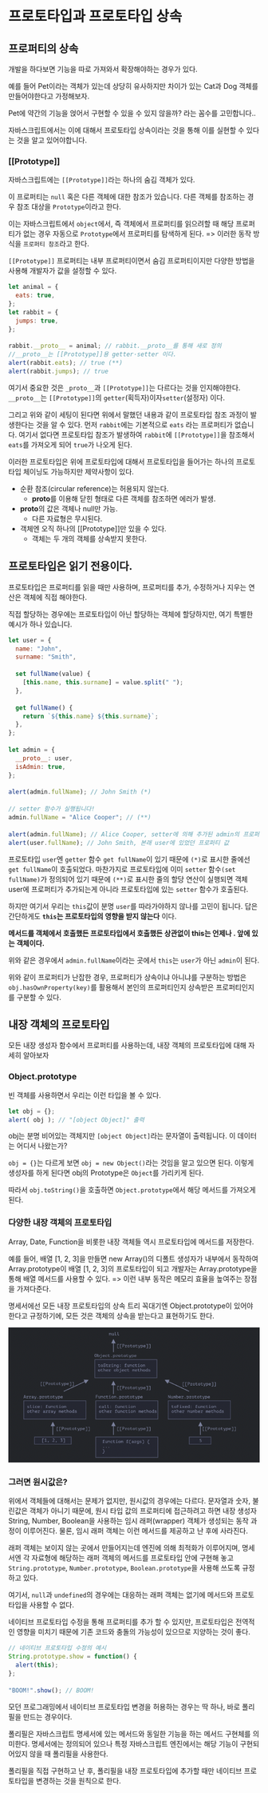 # 프로토타입과 프로토타입 상속

## 프로퍼티의 상속

개발을 하다보면 기능을 따로 가져와서 확장해야하는 경우가 있다.

예를 들어 Pet이라는 객체가 있는데 상당히 유사하지만 차이가 있는 Cat과 Dog 객체를 만들어야한다고 가정해보자.

Pet에 약간의 기능을 얹어서 구현할 수 있을 수 있지 않을까? 라는 꼼수를 고민합니다..

자바스크립트에서는 이에 대해서 프로토타입 상속이라는 것을 통해 이를 실현할 수 있다는 것을 알고 있어야합니다.

### [[Prototype]]

자바스크립트에는 `[[Prototype]]`라는 하나의 숨김 객체가 있다.

이 프로퍼티는 `null` 혹은 다른 객체에 대한 참조가 있습니다.
다른 객체를 참조하는 경우 참조 대상을 `Prototype`이라고 한다.

이는 자바스크립트에서 `object`에서, 즉 객체에서 프로퍼티를 읽으려할 때 해당 프로퍼티가 없는 경우
자동으로 `Prototype`에서 프로퍼티를 탐색하게 된다.
=> 이러한 동작 방식을 `프로퍼티 참조`라고 한다.

`[[Prototype]]` 프로퍼티는 내부 프로퍼티이면서 숨김 프로퍼티이지만 다양한 방법을 사용해 개발자가 값을 설정할 수 있다.

```js
let animal = {
  eats: true,
};
let rabbit = {
  jumps: true,
};

rabbit.__proto__ = animal; // rabbit.__proto__를 통해 새로 정의
//__proto__는 [[Prototype]]용 getter·setter 이다.
alert(rabbit.eats); // true (**)
alert(rabbit.jumps); // true
```

여기서 중요한 것은 `_proto__`과 `[[Prototype]]`는 다르다는 것을 인지해야한다. `__proto__`는 `[[Prototype]]`의 `getter`(획득자)이자`setter`(설정자) 이다.

그리고 위와 같이 세팅이 된다면 위에서 말했던 내용과 같이 프로토타입 참조 과정이 발생한다는 것을 알 수 있다.
먼저 `rabbit`에는 기본적으로 `eats` 라는 프로퍼티가 없습니다. 여기서 없다면 프로토타입 참조가 발생하여 `rabbit`에 `[[Prototype]]`을 참조해서 `eats`를 가져오게 되어 `true`가 나오게 된다.

이러한 프로토타입은 위에 프로토타입에 대해서 프로토타입을 들어가는 하나의 프로토타입 체이닝도 가능하지만 제약사항이 있다.

- 순환 참조(circular reference)는 허용되지 않는다.
  - **proto**를 이용해 닫힌 형태로 다른 객체를 참조하면 에러가 발생.
- **proto**의 값은 객체나 null만 가능.
  - 다른 자료형은 무시된다.
- 객체엔 오직 하나의 [[Prototype]]만 있을 수 있다.
  - 객체는 두 개의 객체를 상속받지 못한다.

## 프로토타입은 읽기 전용이다.

프로토타입은 프로퍼티를 읽을 때만 사용하며, 프로퍼티를 추가, 수정하거나 지우는 연산은 객체에 직접 해야한다.

직접 할당하는 경우에는 프로토타입이 아닌 할당하는 객체에 할당하지만, 여기 특별한 예시가 하나 있습니다.

```js
let user = {
  name: "John",
  surname: "Smith",

  set fullName(value) {
    [this.name, this.surname] = value.split(" ");
  },

  get fullName() {
    return `${this.name} ${this.surname}`;
  },
};

let admin = {
  __proto__: user,
  isAdmin: true,
};

alert(admin.fullName); // John Smith (*)

// setter 함수가 실행됩니다!
admin.fullName = "Alice Cooper"; // (**)

alert(admin.fullName); // Alice Cooper, setter에 의해 추가된 admin의 프로퍼티(name, surname)에서 값을 가져옴
alert(user.fullName); // John Smith, 본래 user에 있었던 프로퍼티 값
```

프로토타입 `user`엔 `getter` 함수 `get fullName`이 있기 때문에 `(*)`로 표시한 줄에선 `get fullName`이 호출되었다. 마찬가지로 프로토타입에 이미 `setter` 함수`(set fullName)`가 정의되어 있기 때문에 `(**)`로 표시한 줄의 할당 연산이 실행되면 객체 user에 프로퍼티가 추가되는게 아니라 프로토타입에 있는 `setter` 함수가 호출된다.

하지만 여기서 우리는 `this`값이 분명 `user`를 따라가야하지 않나를 고민이 됩니다.
답은 간단하게도 **`this`는 프로토타입의 영향을 받지 않는다** 이다.

**메서드를 객체에서 호출했든 프로토타입에서 호출했든 상관없이 this는 언제나 . 앞에 있는 객체이다.**

위와 같은 경우에서 `admin.fullName`이라는 곳에서 `this`는 `user`가 아닌 `admin`이 된다.

위와 같이 프로퍼티가 난잡한 경우, 프로퍼티가 상속이냐 아니냐를 구분하는 방법은 `obj.hasOwnProperty(key)`를 활용해서
본인의 프로퍼티인지 상속받은 프로퍼티인지를 구분할 수 있다.

## 내장 객체의 프로토타입

모든 내장 생성자 함수에서 프로퍼티를 사용하는데, 내장 객체의 프로토타입에 대해 자세히 알아보자

### Object.prototype

빈 객체를 사용하면서 우리는 이런 타입을 볼 수 있다.
```js
let obj = {};
alert( obj ); // "[object Object]" 출력
```
obj는 분명 비어있는 객체지만 `[object Object]`라는 문자열이 출력됩니다. 이 데이터는 어디서 나왔는가?

`obj = {}`는 다르게 보면 `obj = new Object()`라는 것임을 알고 있으면 된다.
이렇게 생성자를 하게 된다면 obj의 Prototype은 `Object`를 가리키게 된다.

따라서 `obj.toString()`을 호출하면 `Object.prototype`에서 해당 메서드를 가져오게 된다.

### 다양한 내장 객체의 프로토타입

Array, Date, Function을 비롯한 내장 객체들 역시 프로토타입에 메서드를 저장한다.

예를 들어, 배열 [1, 2, 3]을 만들면 new Array()의 디폴트 생성자가 내부에서 동작하여 Array.prototype이 배열 [1, 2, 3]의 프로토타입이 되고 개발자는 Array.prototype을 통해 배열 메서드를 사용할 수 있다.
=> 이런 내부 동작은 메모리 효율을 높여주는 장점을 가져다준다.

명세서에선 모든 내장 프로토타입의 상속 트리 꼭대기엔 Object.prototype이 있어야 한다고 규정하기에, 모든 것은 객체의 상속을 받는다고 표현하기도 한다.

![alt text](./img/image.png)

### 그러면 원시값은?

위에서 객체들에 대해서는 문제가 없지만, 원시값의 경우에는 다르다.
문자열과 숫자, 불린값은 객체가 아니기 때문에, 원시 타입 값의 프로퍼티에 접근하려고 하면 내장 생성자 String, Number, Boolean을 사용하는 임시 래퍼(wrapper) 객체가 생성되는 동작 과정이 이루어진다. 물론, 임시 래퍼 객체는 이런 메서드를 제공하고 난 후에 사라진다.

래퍼 객체는 보이지 않는 곳에서 만들어지는데 엔진에 의해 최적화가 이루어지며, 명세서엔 각 자료형에 해당하는 래퍼 객체의 메서드를 프로토타입 안에 구현해 놓고 `String.prototype`, `Number.prototype`, `Boolean.prototype`을 사용해 쓰도록 규정하고 있다.

여기서, `null`과 `undefined`의 경우에는 대응하는 래퍼 객체는 없기에 메서드와 프로토타입을 사용할 수 없다.

네이티브 프로토타입 수정을 통해 프로퍼티를 추가 할 수 있지만, 프로토타입은 전역적인 영향을 미치기 때문에 기존 코드와 충돌의 가능성이 있으므로 지양하는 것이 좋다.
```js
// 네이티브 프로토타입 수정의 예시
String.prototype.show = function() {
  alert(this);
};

"BOOM!".show(); // BOOM!
```
모던 프로그래밍에서 네이티브 프로토타입 변경을 허용하는 경우는 딱 하나, 바로 폴리필을 만드는 경우이다.

폴리필은 자바스크립트 명세서에 있는 메서드와 동일한 기능을 하는 메서드 구현체를 의미한다. 
명세서에는 정의되어 있으나 특정 자바스크립트 엔진에서는 해당 기능이 구현되어있지 않을 때 폴리필을 사용한다.

폴리필을 직접 구현하고 난 후, 폴리필을 내장 프로토타입에 추가할 때만 네이티브 프로토타입을 변경하는 것을 원칙으로 한다.
